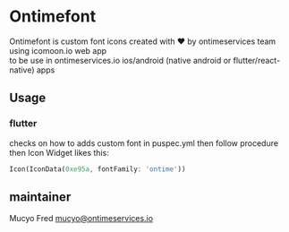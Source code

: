 # Ontimefont
Ontimefont is custom font  icons created with :heart: by ontimeservices team  using icomoon.io web app   
to be use in ontimeservices.io ios/android (native android or flutter/react-native) apps
## Usage   
### flutter 
checks on how to adds custom font in puspec.yml then follow procedure   
then Icon Widget likes this:   
```dart
Icon(IconData(0xe95a, fontFamily: 'ontime'))
```
## maintainer   
Mucyo Fred mucyo@ontimeservices.io
